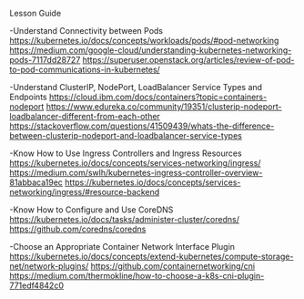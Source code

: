 Lesson Guide

-Understand Connectivity between Pods
https://kubernetes.io/docs/concepts/workloads/pods/#pod-networking
https://medium.com/google-cloud/understanding-kubernetes-networking-pods-7117dd28727
https://superuser.openstack.org/articles/review-of-pod-to-pod-communications-in-kubernetes/

-Understand ClusterIP, NodePort, LoadBalancer Service Types and Endpoints
https://cloud.ibm.com/docs/containers?topic=containers-nodeport
https://www.edureka.co/community/19351/clusterip-nodeport-loadbalancer-different-from-each-other
https://stackoverflow.com/questions/41509439/whats-the-difference-between-clusterip-nodeport-and-loadbalancer-service-types

-Know How to Use Ingress Controllers and Ingress Resources
https://kubernetes.io/docs/concepts/services-networking/ingress/
https://medium.com/swlh/kubernetes-ingress-controller-overview-81abbaca19ec
https://kubernetes.io/docs/concepts/services-networking/ingress/#resource-backend

-Know How to Configure and Use CoreDNS
https://kubernetes.io/docs/tasks/administer-cluster/coredns/
https://github.com/coredns/coredns

-Choose an Appropriate Container Network Interface Plugin
https://kubernetes.io/docs/concepts/extend-kubernetes/compute-storage-net/network-plugins/
https://github.com/containernetworking/cni
https://medium.com/thermokline/how-to-choose-a-k8s-cni-plugin-771edf4842c0
